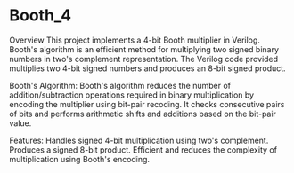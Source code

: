 # Booth_4

Overview
This project implements a 4-bit Booth multiplier in Verilog. Booth's algorithm is an efficient method for multiplying two signed binary numbers in two's complement representation. The Verilog code provided multiplies two 4-bit signed numbers and produces an 8-bit signed product.

Booth's Algorithm:
Booth's algorithm reduces the number of addition/subtraction operations required in binary multiplication by encoding the multiplier using bit-pair recoding. It checks consecutive pairs of bits and performs arithmetic shifts and additions based on the bit-pair value.

Features:
Handles signed 4-bit multiplication using two's complement.
Produces a signed 8-bit product.
Efficient and reduces the complexity of multiplication using Booth's encoding.
